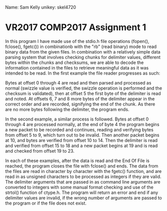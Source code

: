 Name: Sam Kelly
unikey: skel4720

# VR2017 COMP2017 Assignment 1

In this program I have made use of the stdio.h file operations (fopen(), fclose(), fgetc()) in
combinationb with the "rb" (read binary) mode to read binary data from the given files.
In combination with a relatively simple data parsing system that involves checking chunks for
delimiter values, different bytes within the chunks and checksums, we are able to decode the
information contained in the files to retrieve meaningful data as it was intended to be read.
In the first example the file reader progresses as such:

Bytes at offset 0 through 4 are read and then parsed and processed as normal (swizzle value is
verified, the swizzle operation is performed and the checksum is validated), then at offset
5 the first byte of the delimiter is read and noted. At offsets 6, 7 and 8 more bytes of
the delimiter appear in the correct order and are recorded, signifying the end of the chunk.
As there are no more bytes following the delimiter, the program ends.

In the second example, a similar process is followed. Bytes at offset 0 through 4 are
processed normally, at the end of byte 4 the program begins a new packet to be recorded and
continues, reading and verifying bytes from offset 5 to 9, which turn out to be invalid. Then
another packet begins at 10, and bytes are verified from offset 10 to 14. Then the delimiter
is read and verified from offset 15 to 18 and a new packet begins at 19 and is read and
checked from offset 19 to 23.

In each of these examples, after the data is read and the End Of File is reached, the program
closes the file with fclose() and ends. The data from the files are read in character by
character with the fgetc() function, and are read in as unsigned characters to be processed
as integers if they are valid.
The delimiter arguments that are passed in as command line arguments are converted to integers
with some manual format checking and use of the strtol() function of ctype.h. The program
will return an error and end if any delimiter values are invalid, if the wrong number of
arguments are passed to the program or if the file does not exist.
